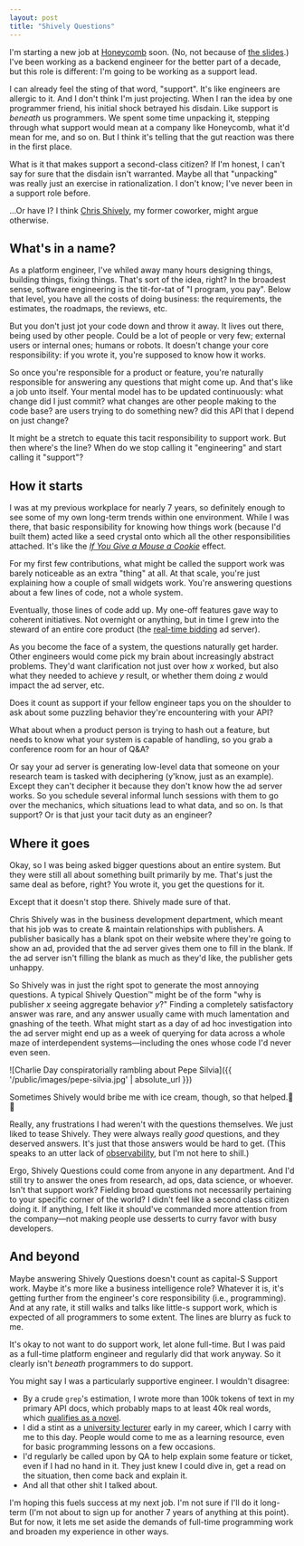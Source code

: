 ```yaml
---
layout: post
title: "Shively Questions"
---
```


I'm starting a new job at [Honeycomb](https://www.honeycomb.io/) soon. (No, not because of [the slides](https://ajvondrak.github.io/soapbox/2021/02/25/the-path-from-logs-to-traces/).) I've been working as a backend engineer for the better part of a decade, but this role is different: I'm going to be working as a support lead.

I can already feel the sting of that word, "support". It's like engineers are allergic to it. And I don't think I'm just projecting. When I ran the idea by one programmer friend, his initial shock betrayed his disdain. Like support is *beneath* us programmers. We spent some time unpacking it, stepping through what support would mean at a company like Honeycomb, what it'd mean for me, and so on. But I think it's telling that the gut reaction was there in the first place.

What is it that makes support a second-class citizen? If I'm honest, I can't say for sure that the disdain isn't warranted. Maybe all that "unpacking" was really just an exercise in rationalization. I don't know; I've never been in a support role before.

...Or have I? I think [Chris Shively](https://www.linkedin.com/in/cshively/), my former coworker, might argue otherwise.

<!-- more -->

## What's in a name?

As a platform engineer, I've whiled away many hours designing things, building things, fixing things. That's sort of the idea, right? In the broadest sense, software engineering is the tit-for-tat of "I program, you pay". Below that level, you have all the costs of doing business: the requirements, the estimates, the roadmaps, the reviews, etc.

But you don't just jot your code down and throw it away. It lives out there, being used by other people. Could be a lot of people or very few; external users or internal ones; humans or robots. It doesn't change your core responsibility: if you wrote it, you're supposed to know how it works.

So once you're responsible for a product or feature, you're naturally responsible for answering any questions that might come up. And that's like a job unto itself. Your mental model has to be updated continuously: what change did I just commit? what changes are other people making to the code base? are users trying to do something new? did this API that I depend on just change?

It might be a stretch to equate this tacit responsibility to support work. But then where's the line? When do we stop calling it "engineering" and start calling it "support"?

## How it starts

I was at my previous workplace for nearly 7 years, so definitely enough to see some of my own long-term trends within one environment. While I was there, that basic responsibility for knowing how things work (because I'd built them) acted like a seed crystal onto which all the other responsibilities attached. It's like the [_If You Give a Mouse a Cookie_](https://en.wikipedia.org/wiki/If_You_Give_a_Mouse_a_Cookie) effect.

For my first few contributions, what might be called the support work was barely noticeable as an extra "thing" at all. At that scale, you're just explaining how a couple of small widgets work. You're answering questions about a few lines of code, not a whole system.

Eventually, those lines of code add up. My one-off features gave way to coherent initiatives. Not overnight or anything, but in time I grew into the steward of an entire core product (the [real-time bidding](https://en.wikipedia.org/wiki/Real-time_bidding) ad server).

As you become the face of a system, the questions naturally get harder. Other engineers would come pick my brain about increasingly abstract problems. They'd want clarification not just over how *x* worked, but also what they needed to achieve *y* result, or whether them doing *z* would impact the ad server, etc.

Does it count as support if your fellow engineer taps you on the shoulder to ask about some puzzling behavior they're encountering with your API?

What about when a product person is trying to hash out a feature, but needs to know what your system is capable of handling, so you grab a conference room for an hour of Q&A?

Or say your ad server is generating low-level data that someone on your research team is tasked with deciphering (y'know, just as an example). Except they can't decipher it because they don't know how the ad server works. So you schedule several informal lunch sessions with them to go over the mechanics, which situations lead to what data, and so on. Is that support? Or is that just your tacit duty as an engineer?

## Where it goes

Okay, so I was being asked bigger questions about an entire system. But they were still all about something built primarily by me. That's just the same deal as before, right? You wrote it, you get the questions for it.

Except that it doesn't stop there. Shively made sure of that.

Chris Shively was in the business development department, which meant that his job was to create & maintain relationships with publishers. A publisher basically has a blank spot on their website where they're going to show an ad, provided that the ad server gives them one to fill in the blank. If the ad server isn't filling the blank as much as they'd like, the publisher gets unhappy.

So Shively was in just the right spot to generate the most annoying questions. A typical Shively Question™ might be of the form "why is publisher *x* seeing aggregate behavior *y*?" Finding a completely satisfactory answer was rare, and any answer usually came with much lamentation and gnashing of the teeth. What might start as a day of ad hoc investigation into the ad server might end up as a week of querying for data across a whole maze of interdependent systems&mdash;including the ones whose code I'd never even seen.

![Charlie Day conspiratorially rambling about Pepe Silvia]({{ '/public/images/pepe-silvia.jpg' | absolute_url }})

Sometimes Shively would bribe me with ice cream, though, so that helped.🍦😋

Really, any frustrations I had weren't with the questions themselves. We just liked to tease Shively. They were always really *good* questions, and they deserved answers. It's just that those answers would be hard to get. (This speaks to an utter lack of [observability](https://www.honeycomb.io/what-is-observability/), but I'm not here to shill.)

Ergo, Shively Questions could come from anyone in any department. And I'd still try to answer the ones from research, ad ops, data science, or whoever. Isn't that support work? Fielding broad questions not necessarily pertaining to your specific corner of the world? I didn't feel like a second class citizen doing it. If anything, I felt like it should've commanded more attention from the company&mdash;not making people use desserts to curry favor with busy developers.

## And beyond

Maybe answering Shively Questions doesn't count as capital-S Support work. Maybe it's more like a business intelligence role? Whatever it is, it's getting further from the engineer's core responsibility (i.e., programming). And at any rate, it still walks and talks like little-s support work, which is expected of all programmers to some extent. The lines are blurry as fuck to me.

It's okay to not want to do support work, let alone full-time. But I was paid as a full-time platform engineer and regularly did that work anyway. So it clearly isn't *beneath* programmers to do support.

You might say I was a particularly supportive engineer. I wouldn't disagree:

* By a crude `grep`'s estimation, I wrote more than 100k tokens of text in my primary API docs, which probably maps to at least 40k real words, which [qualifies as a novel](https://en.wikipedia.org/wiki/Word_count).
* I did a stint as a [university lecturer](https://ajvondrak.github.io/csupomona) early in my career, which I carry with me to this day. People would come to me as a learning resource, even for basic programming lessons on a few occasions.
* I'd regularly be called upon by QA to help explain some feature or ticket, even if I had no hand in it. They just knew I could dive in, get a read on the situation, then come back and explain it.
* And all that other shit I talked about.

I'm hoping this fuels success at my next job. I'm not sure if I'll do it long-term (I'm not about to sign up for another 7 years of anything at this point). But for now, it lets me set aside the demands of full-time programming work and broaden my experience in other ways.
